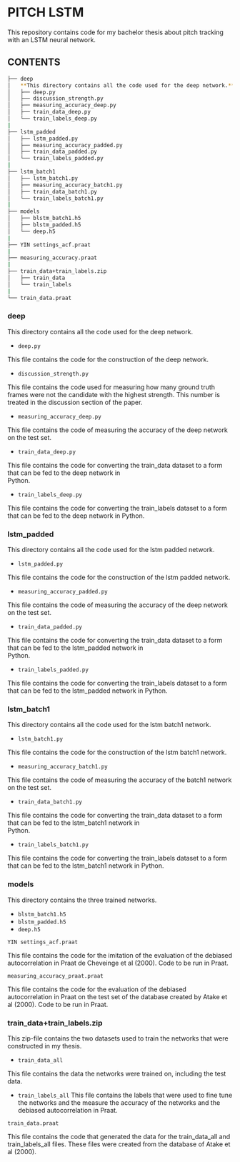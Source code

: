 # PITCH LSTM
This repository contains code for my bachelor thesis about pitch tracking with an LSTM neural network.

## CONTENTS

```bash
├── deep
│   **This directory contains all the code used for the deep network.** 
│   ├── deep.py
│   ├── discussion_strength.py
│   ├── measuring_accuracy_deep.py
│   ├── train_data_deep.py
│   └── train_labels_deep.py
|
├── lstm_padded
│   ├── lstm_padded.py
│   ├── measuring_accuracy_padded.py
│   ├── train_data_padded.py
│   └── train_labels_padded.py
|
├── lstm_batch1
│   ├── lstm_batch1.py
│   ├── measuring_accuracy_batch1.py
│   ├── train_data_batch1.py
│   └── train_labels_batch1.py
|
├── models
│   ├── blstm_batch1.h5
│   ├── blstm_padded.h5
│   └── deep.h5
|
├── YIN settings_acf.praat
|
├── measuring_accuracy.praat
|
├── train_data+train_labels.zip
│   ├── train_data
│   └── train_labels
|
└── train_data.praat
```

### **deep**

This directory contains all the code used for the deep network. 

* `deep.py`

This file contains the code for the construction of the deep network.

* `discussion_strength.py`

This file contains the code used for measuring how many ground truth frames were not the candidate with the highest            strength. This number is treated in the discussion section of the paper.

* `measuring_accuracy_deep.py`

This file contains the code of measuring the accuracy of the deep network on the test set.

* `train_data_deep.py`

This file contains the code for converting the train_data dataset to a form that can be fed to the deep network in  
Python.

* `train_labels_deep.py`

This file contains the code for converting the train_labels dataset to a form that can be fed to the deep network in
Python.   
     
### **lstm_padded**

This directory contains all the code used for the lstm padded network. 

 * `lstm_padded.py`

 This file contains the code for the construction of the lstm padded network.

 * `measuring_accuracy_padded.py`

 This file contains the code of measuring the accuracy of the deep network on the test set.

 * `train_data_padded.py`

 This file contains the code for converting the train_data dataset to a form that can be fed to the lstm_padded network in  
 Python.

 * `train_labels_padded.py`

 This file contains the code for converting the train_labels dataset to a form that can be fed to the lstm_padded network
 in Python.
     
### **lstm_batch1**

This directory contains all the code used for the lstm batch1 network. 

 * `lstm_batch1.py`
 
 This file contains the code for the construction of the lstm batch1 network.
 
 * `measuring_accuracy_batch1.py`

 This file contains the code of measuring the accuracy of the batch1 network on the test set.

 * `train_data_batch1.py`

 This file contains the code for converting the train_data dataset to a form that can be fed to the lstm_batch1 network in  
 Python.

 * `train_labels_batch1.py`

 This file contains the code for converting the train_labels dataset to a form that can be fed to the lstm_batch1 network
 in Python.
     
### **models**

This directory contains the three trained networks.

 * `blstm_batch1.h5`
 * `blstm_padded.h5`
 * `deep.h5`

`YIN settings_acf.praat`

This file contains the code for the imitation of the evaluation of the debiased autocorrelation in Praat de Cheveinge et al (2000). Code to be run in Praat.

`measuring_accuracy_praat.praat`

This file contains the code for the evaluation of the debiased autocorrelation in Praat on the test set of the database created by Atake et al (2000). Code to be run in Praat.

### train_data+train_labels.zip

This zip-file contains the two datasets used to train the networks that were constructed in my thesis. 

* `train_data_all`

 This file contains the data the networks were trained on, including the test data. 

* `train_labels_all`
This file contains the labels that were used to fine tune the networks and the measure the accuracy of the networks and the debiased autocorrelation in Praat.
    
`train_data.praat`

This file contains the code that generated the data for the train_data_all and train_labels_all files. These files were created from the database of Atake et al (2000).

